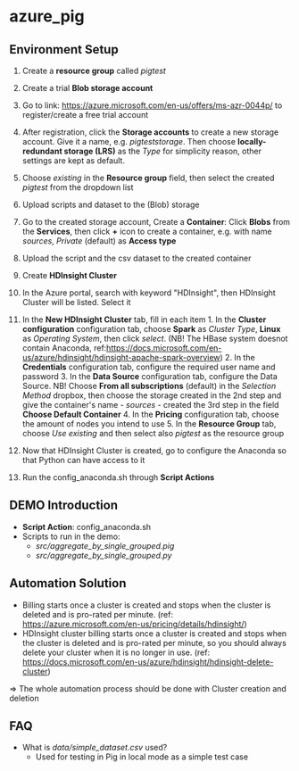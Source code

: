 # azure_pig

## Environment Setup

1. Create a **resource group** called *pigtest*

2. Create a trial **Blob storage account**
  1. Go to link: <https://azure.microsoft.com/en-us/offers/ms-azr-0044p/> to register/create a free trial account
  2. After registration, click the **Storage accounts** to create a new storage account. Give it a name, e.g. *pigteststorage*. Then choose **locally-redundant storage (LRS)** as the *Type* for simplicity reason, other settings are kept as default.
  3. Choose *existing* in the **Resource group** field, then select the created *pigtest* from the dropdown list

3. Upload scripts and dataset to the (Blob) storage
  1. Go to the created storage account, Create a **Container**: Click **Blobs** from the **Services**, then click **+** icon to create a container, e.g. with name *sources*, *Private* (default) as **Access type** 
  2. Upload the script and the csv dataset to the created container

4. Create **HDInsight Cluster**
  1. In the Azure portal, search with keyword "HDInsight", then HDInsight Cluster will be listed. Select it
  2. In the **New HDInsight Cluster** tab, fill in each item
    1. In the **Cluster configuration** configuration tab, choose **Spark** as *Cluster Type*, **Linux** as *Operating System*, then click *select*. (NB! The HBase system doesnot contain Anaconda, ref:<https://docs.microsoft.com/en-us/azure/hdinsight/hdinsight-apache-spark-overview>)
    2. In the **Credentials** configuration tab, configure the required user name and password
    3. In the **Data Source** configuration tab, configure the Data Source. NB! Choose **From all subscriptions** (default) in the *Selection Method* dropbox, then choose the storage created in the 2nd step and give the container's name - *sources* - created the 3rd step in the field **Choose Default Container**
    4. In the **Pricing** configuration tab, choose the amount of nodes you intend to use
    5. In the **Resource Group** tab, choose *Use existing* and then select also *pigtest* as the resource group  

5. Now that HDInsight Cluster is created, go to configure the Anaconda so that Python can have access to it
  1. Run the config_anaconda.sh through **Script Actions**

## DEMO Introduction
* **Script Action**: config_anaconda.sh
* Scripts to run in the demo: 
  * *src/aggregate_by_single_grouped.pig*
  * *src/aggregate_by_single_grouped.py*

## Automation Solution
* Billing starts once a cluster is created and stops when the cluster is deleted and is pro-rated per minute. (ref: <https://azure.microsoft.com/en-us/pricing/details/hdinsight/>)
* HDInsight cluster billing starts once a cluster is created and stops when the cluster is deleted and is pro-rated per minute, so you should always delete your cluster when it is no longer in use. (ref: <https://docs.microsoft.com/en-us/azure/hdinsight/hdinsight-delete-cluster>)

=> The whole automation process should be done with Cluster creation and deletion 

## FAQ
* What is *data/simple_dataset.csv* used?
  * Used for testing in Pig in local mode as a simple test case




